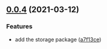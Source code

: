 ## [0.0.4](https://github.com/banquette/banquettejs/compare/v0.0.3...v0.0.4) (2021-03-12)


### Features

* add the storage package ([a7f13ce](https://github.com/banquette/banquettejs/commit/a7f13ce8fa8067557ea296455fafc798dfd57163))



